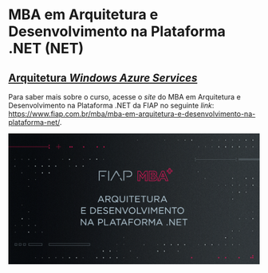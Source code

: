 # MBA em Arquitetura e Desenvolvimento na Plataforma .NET (NET)

## [Arquitetura *Windows Azure Services*](https://github.com/josecastillolema/fiap/tree/master/net/azure)

Para saber mais sobre o curso, acesse o *site* do MBA em Arquitetura e Desenvolvimento na Plataforma .NET da FIAP no seguinte *link*: https://www.fiap.com.br/mba/mba-em-arquitetura-e-desenvolvimento-na-plataforma-net/.

![FIAP MBA](/img/net2.png)

